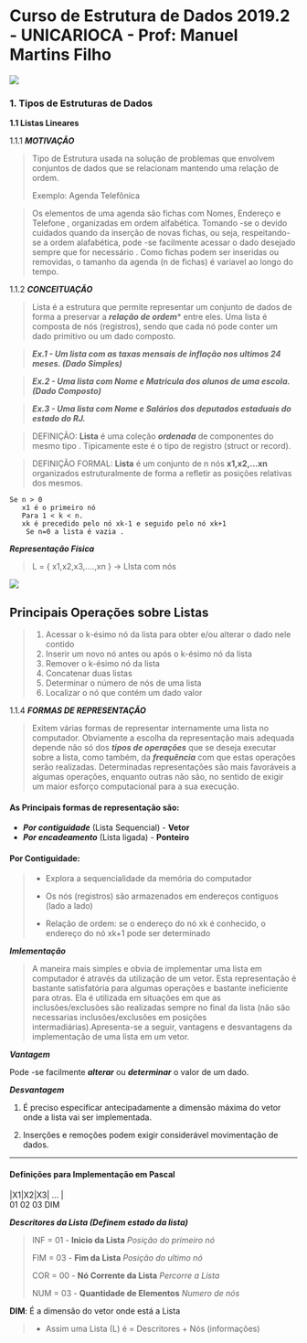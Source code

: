 # **Curso de Estrutura de Dados 2019.2 - UNICARIOCA -  Prof: Manuel Martins Filho**

![](/home/rodrigo/git-repository/DataStruct_2019.2/tux.jpeg) 
	
### 1. Tipos de Estruturas de Dados  

**1.1 Listas Lineares**


1.1.1 ***MOTIVAÇÃO***

> Tipo de Estrutura usada na solução de problemas que envolvem conjuntos de dados
>que se relacionam mantendo uma relação de ordem.
>
>Exemplo: Agenda Telefônica

>Os elementos de uma agenda são fichas com Nomes, Endereço e Telefone , organizadas
>em ordem alfabética. 
Tomando -se o devido cuidados quando da inserção de novas fichas, ou seja, respeitando-se a ordem alafabética, pode -se facilmente acessar o dado desejado sempre que for necessário . 
Como fichas podem ser inseridas ou removidas, o tamanho da 
>agenda (n de fichas) é variavel ao longo do tempo.

1.1.2 ***CONCEITUAÇÃO***

>Lista é a estrutura que permite representar um conjunto de dados de forma a preservar a ***relação de ordem**** entre eles. Uma lista é composta de nós (registros), sendo que cada nó
>pode conter um dado primitivo ou um dado composto.

>***Ex.1 - Um lista com as taxas mensais de inflação nos ultimos 24 meses. (Dado Simples)***

>***Ex.2 - Uma lista com Nome e Matricula dos alunos de uma escola.(Dado Composto)***

>***Ex.3 - Uma lista com Nome e Salários dos deputados estaduais do estado do RJ.***


> DEFINIÇÃO: **Lista** é uma coleção ***ordenada*** de componentes do mesmo tipo .
>Tipicamente este é o tipo de registro (struct or record).

> DEFINIÇÃO FORMAL: **Lista** é um conjunto de n nós **x1,x2,...xn** organizados estruturalmente de forma a refletir as posições  relativas dos mesmos.

```
Se n > 0
   x1 é o primeiro nó
   Para 1 < k < n.
   xk é precedido pelo nó xk-1 e seguido pelo nó xk+1
    Se n=0 a lista é vazia .
```

***Representação Física***

>L = { x1,x2,x3,....,xn } -> LIsta com nós

![](/home/rodrigo/git-repository/DataStruct_2019.2/struct_node.png) 

## Principais Operações sobre Listas

>1. Acessar o k-ésimo nó da lista para obter e/ou alterar o dado nele contido
>2. Inserir um novo nó antes ou após o k-ésimo nó da lista
>3. Remover o k-ésimo nó da lista 
>4. Concatenar duas listas
>5. Determinar o número de nós de uma lista
>6. Localizar o nó que contém um dado valor


1.1.4 ***FORMAS DE REPRESENTAÇÃO***

>Exitem várias formas de representar internamente uma lista no computador. 
Obviamente a escolha da  representação mais adequada depende não só dos ***tipos de operações*** que se deseja executar sobre a lista, como também, da ***frequência*** com que estas operações serão realizadas.
>Determinadas representações são mais favoráveis a algumas operações, enquanto outras não são, no sentido de exigir  um maior esforço computacional para a sua execução.

#### As Principais formas de representação são:

- ***Por contiguidade*** (Lista Sequencial) -  **Vetor**
- ***Por encadeamento*** (Lista ligada) -  **Ponteiro**

#### Por Contiguidade:
>- Explora a sequencialidade da memória do computador
>
>- Os nós (registros) são armazenados em endereços contiguos (lado a lado)
>- Relação de ordem: se o endereço do nó xk é conhecido, o endereço do nó xk+1 pode ser determinado

***Imlementação***
>A maneira mais simples e obvia de implementar uma lista em computador é através da utilização de um vetor. Esta representação é bastante satisfatória para algumas operações e bastante ineficiente para otras. Ela é utilizada em situações em que as inclusões/exclusões são realizadas sempre no final da lista (não são necessarias inclusões/exclusões em posições intermadiárias).Apresenta-se a seguir, vantagens e desvantagens da implementação de uma lista em um vetor.

***Vantagem***

Pode -se facilmente ***alterar*** ou ***determinar*** o valor de um dado.

***Desvantagem***

1. É preciso especificar antecipadamente a dimensão máxima do vetor onde a lista vai ser implementada.

2. Inserções e remoções podem exigir considerável movimentação de dados.
***

#### Definições para Implementação em Pascal

|X1|X2|X3| ... |   
  01  02   03 DIM

   
 ***Descritores da Lista (Definem estado da lista)***
 
 >INF = 01 - **Inicio da Lista**     *Posição do primeiro nó*
 >
 >FIM = 03 - **Fim da Lista**       *Posição do ultimo nó*
 >
 >COR = 00 - **Nó Corrente da Lista**   *Percorre a Lista*
 >
 >NUM = 03 - **Quantidade de Elementos**   *Numero de nós*
 
 
 **DIM**: É a dimensão do vetor onde está a Lista
 
 >- Assim uma Lista (L) é  = Descritores + Nós (informações)
>













 
















